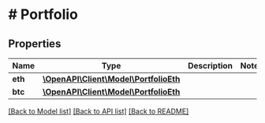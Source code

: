 # # Portfolio

## Properties

Name | Type | Description | Notes
------------ | ------------- | ------------- | -------------
**eth** | [**\OpenAPI\Client\Model\PortfolioEth**](PortfolioEth.md) |  | 
**btc** | [**\OpenAPI\Client\Model\PortfolioEth**](PortfolioEth.md) |  | 

[[Back to Model list]](../../README.md#documentation-for-models) [[Back to API list]](../../README.md#documentation-for-api-endpoints) [[Back to README]](../../README.md)


